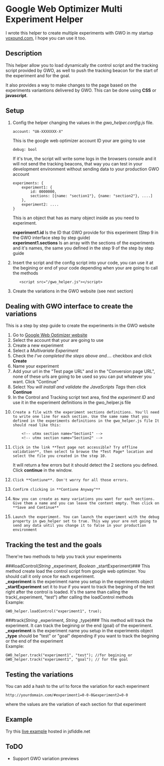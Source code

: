 Google Web Optimizer Multi Experiment Helper
============================================
I wrote this helper to create multiple experiments with GWO in my startup [voxound.com](http://www.voxound.com "Voxound"), I hope you can use it too.

Description
-----------
This helper allow you to load dynamically the control script and the tracking script provided by GWO, as well to push the tracking beacon for the start of the experiment and for the goal.

It also provides a way to make changes to the page based on the experiments variantions delivered by GWO. This can be done using **CSS** or **javascript**.

Setup
-----
1.	Config the helper changing the values in the *gwo_helper.config.js* file.

	    account: "UA-XXXXXXX-X" 
	
	This is the google web optimizer account ID your are going to use

	    debug: bool

	If it's true, the script will write some logs in the browsers console and it will not send the tracking beacons, that way you can test in your development environment without sending data to your production GWO account

	    experiments: {
		    experiment1: {
			    id: 0000000,
			    sections: [{name: "section1"}, {name: "section2"}, ....]
		    },
		    experiment2: ....
		}

	This is an object that has as many object inside as you need to experiment. 

	**experiment1.id** Is the ID that GWO provide for this experiment (Step 9 in the GWO interface step by step guide)  
	**experiment1.sections** Is an array with the sections of the experiments and it's names, the same you defined in the step 9 of the step by step guide

2.    Insert the script and the config script into your code, you can use it at the begining or end of your code depending when your are going to call the methods

    	     <script src="/gwo_helper.js"></script>
	     <script src="/gwo_helper.config.js"></script>

3.    Create the variations in the GWO website (see next section)


Dealing with GWO interface to create the variations
---------------------------------------------------
This is a step by step guide to create the experiments in the GWO website

1. 	Go to [Google Web Optimizer website](http://www.google.com/websiteoptimizer "Google Web Optimizer") 
2. 	Select the account that your are going to use
3. 	Create a new experiment
4. 	Select a *Multivariate Experiment*
5. 	Check the *I've completed the steps above and....* checkbox and click **Create**
6. 	Name your experiment
7. 	Add your url in the "Test page URL" and in the "Conversion page URL", none of these urls are going to be used so you can put whatever you want. Click "Continue"
8.	Select *You will install and validate the JavaScripts Tags* then click **Continue**
9. 	In the Control and Tracking script text area, find the *experiment ID* and use it in the experiment definitions in the gwo_helper.js file
10. 	Create a file with the experiment sections definitions. You'll need to write one line for each section. Use the same name that you defined in the experiments definitions in the gwo_helper.js file It should read like this:

            <!-- utmx section name="Section1" -->
            <!-- utmx section name="Section2" -->

11. 	Click in the link **Test page not accessible? Try offline validation**, then select to browse the *Test Page* location and select the file you created in the step 10.
	It will return a few errors but it should detect the 2 sections you defined. Click **continue** in the window.
12. 	Click **Contiune**. Don't worry for all those errors.
13. 	Confirm clicking in **Contiune Anyway"**
14. 	Now you can create as many variations you want for each sections. Give them a name and you can leave the content empty. Then click on **Save and Continue**
15. 	Launch the experiment. You can launch the experiment with the debug property in gwo_helper set to true. This way your are not going to send any data until you change it to false in your production environment

Tracking the test and the goals
-------------------------------
There're two methods to help you track your experiments

###loadControl(*String* _experiment, *Boolean* _startExperiment)###
This method create load the control script from google web optimizer. You should call it only once for each experiment.  
**\_experiment** is the experiment name you setup in the experiments object
**\_startExperiment** set it to *true* if you want to track the begining of the test right after the control is loaded. It's the same than calling the track(_experiment, "test") after calling the loadControl methods  
Example:  
	 
	GWO_helper.loadControl("experiment1", true);  

###track(*String* _experiment, *String* _type)###
This method will track the experiment. It can track the begining or the end (goal) of the experiment.  
**\_experiment** is the experiment name you setup in the experiments object
**\_type** should be "test" or "goal" depending if you want to track the begining or the end of the experiment  
Example:
	
	GWO_helper.track("experiment1", "test"); //for begining or	
	GWO_helper.track("experiment1", "goal"); // for the goal

Testing the variations
----------------------
You can add a hash to the url to force the variation for each experiment

	http://yourdomain.com/#experiment1=0-0-0&experiment2=0-0
where the values are the variation of each section for that experiment

Example
-------
Try this [live example](http://jsfiddle.net/blackjid/FKJHf/ "Example on jsfiddle.net") hosted in jsfiddle.net

ToDO
----
*	Support GWO variation previews

